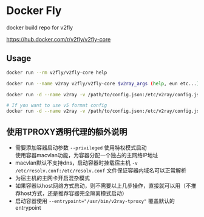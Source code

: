 # Docker Fly

docker build repo for v2fly

https://hub.docker.com/r/v2fly/v2fly-core

## Usage

```bash
docker run --rm v2fly/v2fly-core help

docker run --name v2ray v2fly/v2fly-core $v2ray_args (help, eun etc...)

docker run -d --name v2ray -v /path/to/config.json:/etc/v2ray/config.json -p 10086:10086 v2fly/v2fly-core run -c /etc/v2ray/config.json 

# If you want to use v5 format config
docker run -d --name v2ray -v /path/to/config.json:/etc/v2ray/config.json -p 10086:10086 v2fly/v2fly-core run -c /etc/v2ray/config.json -format jsonv5
```

## 使用TPROXY透明代理的额外说明

*  需要添加容器启动参数 `--privileged` 使用特权模式启动  
  使用容器macvlan功能，为容器分配一个独占的主网络IP地址
* macvlan默认不支持dns，启动容器时挂载宿主机 `-v /etc/resolv.conf:/etc/resolv.conf` 文件保证容器内域名可以正常解析
* 为宿主机的主网卡开启混杂模式
* 如果容器以host网络方式启动，则不需要以上几步操作，直接就可以用（不推荐host方式，还是推荐容器完全隔离模式启动） 
* 启动容器使用 `--entrypoint="/usr/bin/v2ray-tproxy"` 覆盖默认的 entrypoint
